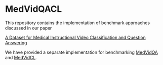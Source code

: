 # MedVidQACL
This repository contains the implementation of benchmark approaches discussed in our paper

[A Dataset for Medical Instructional Video Classification and Question Answering]()

We have provided a separate implementation for benchmarking [MedVidQA](https://github.com/deepaknlp/MedVidQACL/tree/master/MedVidQA) and [MedVidCL](https://github.com/deepaknlp/MedVidQACL/tree/master/MedVidCL).
